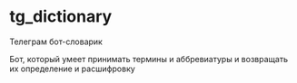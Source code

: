 # tg_dictionary
Телеграм бот-словарик

Бот, который умеет принимать термины и аббревиатуры и возвращать их определение и расшифровку
